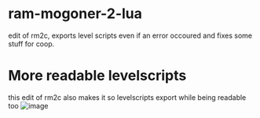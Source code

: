# ram-mogoner-2-lua

edit of rm2c, exports level scripts even if an error occoured and fixes some stuff for coop.

# More readable levelscripts
this edit of rm2c also makes it so levelscripts export while being readable too
![image](https://github.com/user-attachments/assets/c0bfa23b-79f9-46cf-bad2-02a571f5f0a1)

